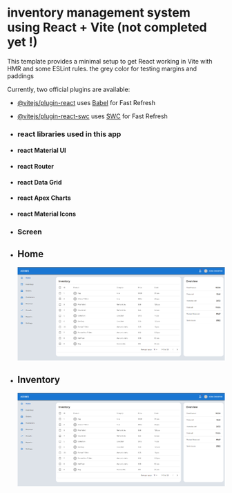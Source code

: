# inventory management system using React + Vite (not completed yet !)

This template provides a minimal setup to get React working in Vite with HMR and some ESLint rules.
the grey color for testing margins and paddings

Currently, two official plugins are available:

- [@vitejs/plugin-react](https://github.com/vitejs/vite-plugin-react/blob/main/packages/plugin-react/README.md) uses [Babel](https://babeljs.io/) for Fast Refresh
- [@vitejs/plugin-react-swc](https://github.com/vitejs/vite-plugin-react-swc) uses [SWC](https://swc.rs/) for Fast Refresh
- ### react libraries used in this app
- #### react Material UI
- #### react Router
- #### react Data Grid
- #### react Apex Charts
- #### react Material Icons
- ### Screen

- ## Home
  ![click me](https://github.com/IMDADMI/inventory-management-system/blob/2-home-part/src/assets/Home.PNG?raw=true)
- ## Inventory
  ![click me](https://github.com/IMDADMI/inventory-management-system/blob/3-inventory-part/src/assets/Home.PNG?raw=true)
